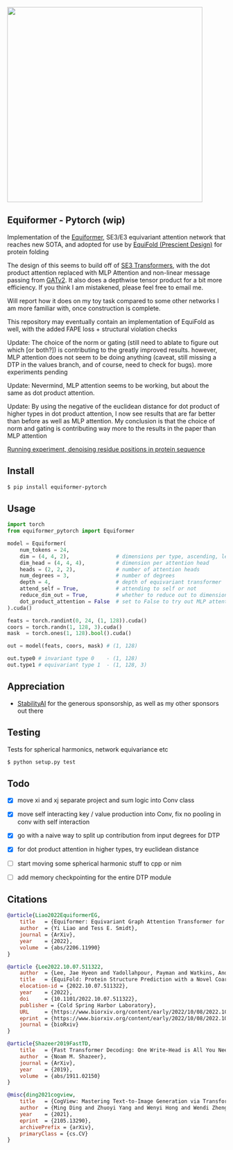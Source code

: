 <img src="./equiformer.png" width="450px"></img>

## Equiformer - Pytorch (wip)

Implementation of the <a href="https://arxiv.org/abs/2206.11990">Equiformer</a>, SE3/E3 equivariant attention network that reaches new SOTA, and adopted for use by <a href="https://www.biorxiv.org/content/10.1101/2022.10.07.511322v1">EquiFold (Prescient Design)</a> for protein folding

The design of this seems to build off of <a href="https://arxiv.org/abs/2006.10503">SE3 Transformers</a>, with the dot product attention replaced with MLP Attention and non-linear message passing from <a href="https://arxiv.org/abs/2105.14491">GATv2</a>. It also does a depthwise tensor product for a bit more efficiency. If you think I am mistakened, please feel free to email me.

Will report how it does on my toy task compared to some other networks I am more familiar with, once construction is complete.

This repository may eventually contain an implementation of EquiFold as well, with the added FAPE loss + structural violation checks

Update: The choice of the norm or gating (still need to ablate to figure out which [or both?]) is contributing to the greatly improved results. however, MLP attention does not seem to be doing anything (caveat, still missing a DTP in the values branch, and of course, need to check for bugs). more experiments pending

Update: Nevermind, MLP attention seems to be working, but about the same as dot product attention.

Update: By using the negative of the euclidean distance for dot product of higher types in dot product attention, I now see results that are far better than before as well as MLP attention. My conclusion is that the choice of norm and gating is contributing way more to the results in the paper than MLP attention

<a href="https://wandb.ai/lucidrains/equiformer/reports/equiformer-and-mlp-attention---VmlldzozMDQwMTY3?accessToken=xmj0a1c80m8hehylrmbr0hndka8kk1vxmdrmvtmy7r1qgphtnuhq1643cb76zgfo">Running experiment, denoising residue positions in protein sequence</a>

## Install

```bash
$ pip install equiformer-pytorch
```

## Usage

```python
import torch
from equiformer_pytorch import Equiformer

model = Equiformer(
    num_tokens = 24,
    dim = (4, 4, 2),               # dimensions per type, ascending, length must match number of degrees (num_degrees)
    dim_head = (4, 4, 4),          # dimension per attention head
    heads = (2, 2, 2),             # number of attention heads
    num_degrees = 3,               # number of degrees
    depth = 4,                     # depth of equivariant transformer
    attend_self = True,            # attending to self or not
    reduce_dim_out = True,         # whether to reduce out to dimension of 1, say for predicting new coordinates for type 1 features
    dot_product_attention = False  # set to False to try out MLP attention
).cuda()

feats = torch.randint(0, 24, (1, 128)).cuda()
coors = torch.randn(1, 128, 3).cuda()
mask  = torch.ones(1, 128).bool().cuda()

out = model(feats, coors, mask) # (1, 128)

out.type0 # invariant type 0    - (1, 128)
out.type1 # equivariant type 1  - (1, 128, 3)
```

## Appreciation

- <a href="https://stability.ai/">StabilityAI</a> for the generous sponsorship, as well as my other sponsors out there

## Testing

Tests for spherical harmonics, network equivariance etc

```bash
$ python setup.py test
```

## Todo

- [x] move xi and xj separate project and sum logic into Conv class
- [x] move self interacting key / value production into Conv, fix no pooling in conv with self interaction
- [x] go with a naive way to split up contribution from input degrees for DTP
- [x] for dot product attention in higher types, try euclidean distance

- [ ] start moving some spherical harmonic stuff to cpp or nim
- [ ] add memory checkpointing for the entire DTP module

## Citations

```bibtex
@article{Liao2022EquiformerEG,
    title   = {Equiformer: Equivariant Graph Attention Transformer for 3D Atomistic Graphs},
    author  = {Yi Liao and Tess E. Smidt},
    journal = {ArXiv},
    year    = {2022},
    volume  = {abs/2206.11990}
}
```

```bibtex
@article {Lee2022.10.07.511322,
    author  = {Lee, Jae Hyeon and Yadollahpour, Payman and Watkins, Andrew and Frey, Nathan C. and Leaver-Fay, Andrew and Ra, Stephen and Cho, Kyunghyun and Gligorijevic, Vladimir and Regev, Aviv and Bonneau, Richard},
    title   = {EquiFold: Protein Structure Prediction with a Novel Coarse-Grained Structure Representation},
    elocation-id = {2022.10.07.511322},
    year    = {2022},
    doi     = {10.1101/2022.10.07.511322},
    publisher = {Cold Spring Harbor Laboratory},
    URL     = {https://www.biorxiv.org/content/early/2022/10/08/2022.10.07.511322},
    eprint  = {https://www.biorxiv.org/content/early/2022/10/08/2022.10.07.511322.full.pdf},
    journal = {bioRxiv}
}
```

```bibtex
@article{Shazeer2019FastTD,
    title   = {Fast Transformer Decoding: One Write-Head is All You Need},
    author  = {Noam M. Shazeer},
    journal = {ArXiv},
    year    = {2019},
    volume  = {abs/1911.02150}
}
```

```bibtex
@misc{ding2021cogview,
    title   = {CogView: Mastering Text-to-Image Generation via Transformers},
    author  = {Ming Ding and Zhuoyi Yang and Wenyi Hong and Wendi Zheng and Chang Zhou and Da Yin and Junyang Lin and Xu Zou and Zhou Shao and Hongxia Yang and Jie Tang},
    year    = {2021},
    eprint  = {2105.13290},
    archivePrefix = {arXiv},
    primaryClass = {cs.CV}
}
```
